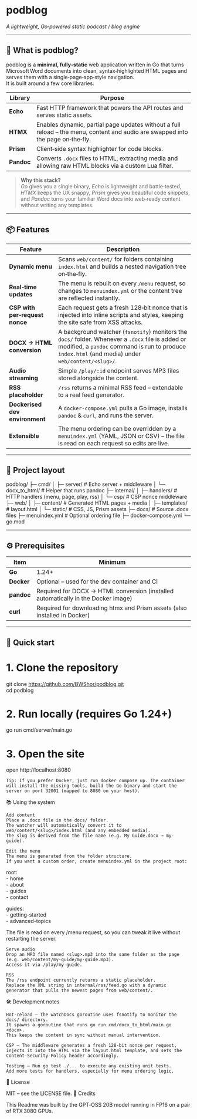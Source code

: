 # podblog

*A lightweight, Go‑powered static podcast / blog engine*

---

## 🚀 What is podblog?

podblog is a **minimal, fully‑static** web application written in Go that turns Microsoft Word documents into clean, syntax‑highlighted HTML pages and serves them with a single‑page‑app‑style navigation.  
It is built around a few core libraries:

| Library | Purpose |
|---------|---------|
| **Echo** | Fast HTTP framework that powers the API routes and serves static assets. |
| **HTMX** | Enables dynamic, partial page updates without a full reload – the menu, content and audio are swapped into the page on‑the‑fly. |
| **Prism** | Client‑side syntax highlighter for code blocks. |
| **Pandoc** | Converts `.docx` files to HTML, extracting media and allowing raw HTML blocks via a custom Lua filter. |

> **Why this stack?**  
> *Go* gives you a single binary, *Echo* is lightweight and battle‑tested, *HTMX* keeps the UX snappy, *Prism* gives you beautiful code snippets, and *Pandoc* turns your familiar Word docs into web‑ready content without writing any templates.

---

## 📦 Features

| Feature | Description |
|---------|-------------|
| **Dynamic menu** | Scans `web/content/` for folders containing `index.html` and builds a nested navigation tree on‑the‑fly. |
| **Real‑time updates** | The menu is rebuilt on every `/menu` request, so changes to `menuindex.yml` or the content tree are reflected instantly. |
| **CSP with per‑request nonce** | Each request gets a fresh 128‑bit nonce that is injected into inline scripts and styles, keeping the site safe from XSS attacks. |
| **DOCX → HTML conversion** | A background watcher (`fsnotify`) monitors the `docs/` folder. Whenever a `.docx` file is added or modified, a `pandoc` command is run to produce `index.html` (and media) under `web/content/<slug>/`. |
| **Audio streaming** | Simple `/play/:id` endpoint serves MP3 files stored alongside the content. |
| **RSS placeholder** | `/rss` returns a minimal RSS feed – extendable to a real feed generator. |
| **Dockerised dev environment** | A `docker-compose.yml` pulls a Go image, installs `pandoc` & `curl`, and runs the server. |
| **Extensible** | The menu ordering can be overridden by a `menuindex.yml` (YAML, JSON or CSV) – the file is read on each request so edits are live. |

---

## 📁 Project layout

podblog/
├─ cmd/
│ ├─ server/ # Echo server + middleware
│ └─ docx_to_html/ # Helper that runs pandoc
├─ internal/
│ ├─ handlers/ # HTTP handlers (menu, page, play, rss)
│ └─ csp/ # CSP nonce middleware
├─ web/
│ ├─ content/ # Generated HTML pages + media
│ ├─ templates/ # layout.html
│ └─ static/ # CSS, JS, Prism assets
├─ docs/ # Source .docx files
├─ menuindex.yml # Optional ordering file
├─ docker-compose.yml
└─ go.mod


---

## ⚙️ Prerequisites

| Item | Minimum |
|------|---------|
| **Go** | 1.24+ |
| **Docker** | Optional – used for the dev container and CI |
| **pandoc** | Required for DOCX → HTML conversion (installed automatically in the Docker image) |
| **curl** | Required for downloading htmx and Prism assets (also installed in Docker) |

---

## 🚀 Quick start

  
# 1. Clone the repository  
git clone https://github.com/BWShor/podblog.git  
cd podblog  

# 2. Run locally (requires Go 1.24+)  
go run cmd/server/main.go  

# 3. Open the site  
open http://localhost:8080  

    Tip: If you prefer Docker, just run docker compose up. The container will install the missing tools, build the Go binary and start the server on port 32001 (mapped to 8080 on your host).

📚 Using the system

    Add content
    Place a .docx file in the docs/ folder.
    The watcher will automatically convert it to web/content/<slug>/index.html (and any embedded media).
    The slug is derived from the file name (e.g. My Guide.docx → my-guide).

    Edit the menu
    The menu is generated from the folder structure.
    If you want a custom order, create menuindex.yml in the project root:

   root:  
     - home  
     - about  
     - guides  
     - contact  

   guides:  
     - getting-started  
     - advanced-topics  

The file is read on every /menu request, so you can tweak it live without restarting the server.

    Serve audio
    Drop an MP3 file named <slug>.mp3 into the same folder as the page (e.g. web/content/my-guide/my-guide.mp3).
    Access it via /play/my-guide.

    RSS
    The /rss endpoint currently returns a static placeholder.
    Replace the XML string in internal/rss/feed.go with a dynamic generator that pulls the newest pages from web/content/.

🛠️ Development notes

    Hot‑reload – The watchDocs goroutine uses fsnotify to monitor the docs/ directory.
    It spawns a goroutine that runs go run cmd/docx_to_html/main.go <docx>.
    This keeps the content in sync without manual intervention.

    CSP – The middleware generates a fresh 128‑bit nonce per request, injects it into the HTML via the layout.html template, and sets the Content‑Security‑Policy header accordingly.

    Testing – Run go test ./... to execute any existing unit tests.
    Add more tests for handlers, especially for menu ordering logic.

📄 License

MIT – see the LICENSE file.
👤 Credits

This Readme was built by the GPT‑OSS 20B model running in FP16 on a pair of RTX 3080 GPUs.
